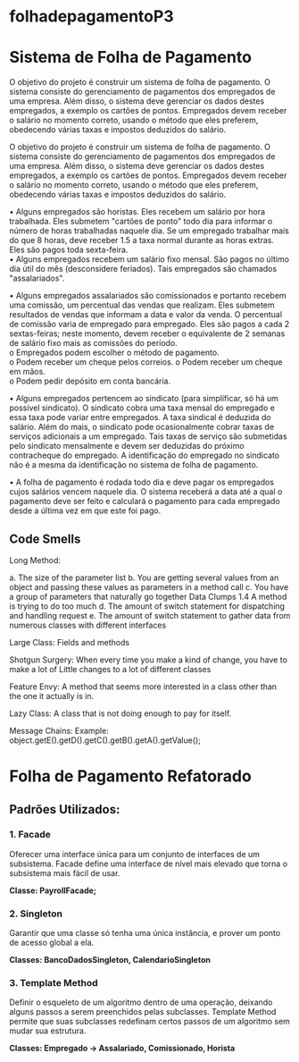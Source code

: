 # folhadepagamentoP3

<h1>Sistema de Folha de Pagamento</h1>

<p>O objetivo do projeto é construir um sistema de folha de pagamento. O sistema consiste do gerenciamento de pagamentos dos empregados de uma empresa. Além disso, o sistema deve gerenciar os dados destes empregados, a exemplo os cartões de pontos. Empregados devem receber o salário no momento correto, usando o método que eles preferem, obedecendo várias taxas e impostos deduzidos do salário.

O objetivo do projeto é construir um sistema de folha de pagamento. O sistema consiste do  gerenciamento de pagamentos dos empregados de uma empresa. Além disso, o sistema deve  gerenciar os dados destes empregados, a exemplo os cartões de pontos. Empregados devem receber  o salário no momento correto, usando o método que eles preferem, obedecendo várias taxas e  impostos deduzidos do salário.  

• Alguns empregados são horistas. Eles recebem um salário por hora trabalhada. Eles  submetem "cartões de ponto" todo dia para informar o número de horas trabalhadas naquele  dia. Se um empregado trabalhar mais do que 8 horas, deve receber 1.5 a taxa normal  durante as horas extras. Eles são pagos toda sexta-feira.  
• Alguns empregados recebem um salário fixo mensal. São pagos no último dia útil do mês  (desconsidere feriados). Tais empregados são chamados "assalariados". 

• Alguns empregados assalariados são comissionados e portanto recebem uma comissão, um  percentual das vendas que realizam. Eles submetem resultados de vendas que informam a  data e valor da venda. O percentual de comissão varia de empregado para empregado. Eles  são pagos a cada 2 sextas-feiras; neste momento, devem receber o equivalente de 2 semanas  de salário fixo mais as comissões do período.  
o Empregados podem escolher o método de pagamento.  
o Podem receber um cheque pelos correios. 
o Podem receber um cheque em mãos.  
o Podem pedir depósito em conta bancária.

• Alguns empregados pertencem ao sindicato (para simplificar, só há um possível sindicato).  O sindicato cobra uma taxa mensal do empregado e essa taxa pode variar entre  empregados. A taxa sindical é deduzida do salário. Além do mais, o sindicato pode  ocasionalmente cobrar taxas de serviços adicionais a um empregado. Tais taxas de serviço  são submetidas pelo sindicato mensalmente e devem ser deduzidas do próximo  contracheque do empregado. A identificação do empregado no sindicato não é a mesma da  identificação no sistema de folha de pagamento.  

• A folha de pagamento é rodada todo dia e deve pagar os empregados cujos salários vencem  naquele dia. O sistema receberá a data até a qual o pagamento deve ser feito e calculará o  pagamento para cada empregado desde a última vez em que este foi pago.

<h2> Code Smells </h2>

Long Method: 

a. The size of the parameter list 
b. You are getting several values from an object and passing these values as parameters in a method call 
c. You have a group of parameters that naturally go together 
Data Clumps 1.4 A method is trying to do too much 
d. The amount of switch statement for dispatching and handling request 
e. The amount of switch statement to gather data from numerous classes with different interfaces

Large Class: Fields and methods

Shotgun Surgery: When every time you make a kind of change, you have to make a lot of Little changes to a lot of different classes

Feature Envy: A method that seems more interested in a class other than the one it actually is in.

Lazy Class: A class that is not doing enough to pay for itself.

Message Chains: Example: object.getE().getD().getC().getB().getA().getValue();


<h1> Folha de Pagamento Refatorado </h1>

<h2> Padrões Utilizados: </h2>

<h3>1. Facade</h3>

Oferecer uma interface única para um conjunto de interfaces de um subsistema. Facade define uma interface de nível mais elevado que torna o subsistema mais fácil de usar.

<b>Classe: PayrollFacade;</b>

<h3>2. Singleton</h3>

Garantir que uma classe só tenha uma única instância, e prover um ponto de acesso global a ela.

<b>Classes: BancoDadosSingleton, CalendarioSingleton</b>

<h3>3. Template Method</h3>

Definir o esqueleto de um algoritmo dentro de uma operação, deixando alguns passos a serem preenchidos pelas subclasses. Template Method permite que suas subclasses redefinam certos passos de um algoritmo sem mudar sua estrutura.

<b>Classes: Empregado -> Assalariado, Comissionado, Horista</b>


